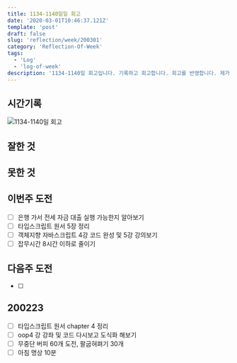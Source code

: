 ```yaml
---
title: 1134-1140일일 회고
date: '2020-03-01T10:46:37.121Z'
template: 'post'
draft: false
slug: 'reflection/week/200301'
category: 'Reflection-Of-Week'
tags:
  - 'Log'
  - 'log-of-week'
description: '1134-1140일 회고입니다. 기록하고 회고합니다. 회고를 반영합니다. 제가 자라는 방식입니다.'
---
```


## 시간기록

![1134-1140일 회고](https://imgur.com/.png)

## 잘한 것

## 못한 것

## 이번주 도전

- [ ] 은행 가서 전세 자금 대출 실행 가능한지 알아보기
- [ ] 타입스크립트 원서 5장 정리
- [ ] 객체지향 자바스크립트 4강 코드 완성 및 5강 강의보기
- [ ] 잡무시간 8시간 이하로 줄이기

## 다음주 도전

- [ ]

## 200223

- [ ] 타입스크립트 원서 chapter 4 정리
- [ ] oop4 강 강좌 및 코드 다시보고 도식화 해보기
- [ ] 무중단 버피 60개 도전, 팔굽혀펴기 30개
- [ ] 아침 명상 10분
